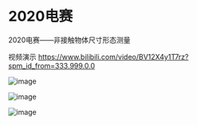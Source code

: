 # 2020电赛
2020电赛——非接触物体尺寸形态测量

视频演示
https://www.bilibili.com/video/BV12X4y1T7rz?spm_id_from=333.999.0.0

![image](https://user-images.githubusercontent.com/70966947/169207346-96fc8a68-91e7-4ede-a54d-ddfa24d30805.png)

![image](https://user-images.githubusercontent.com/70966947/169207943-7eb37b2b-698c-426f-8f0c-a1971dba16a9.png)

![image](https://user-images.githubusercontent.com/70966947/169208143-c84aed73-3a1d-46cb-a747-070a87ae1ba4.png)
